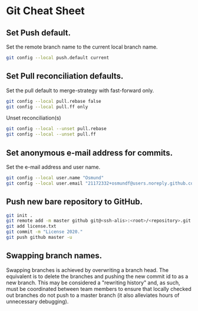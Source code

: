 # Git Cheat Sheet

## Set Push default.

Set the remote branch name to the current local branch name.
```bash
git config --local push.default current
```

## Set Pull reconciliation defaults.

Set the pull default to merge-strategy with fast-forward only.
```bash
git config --local pull.rebase false
git config --local pull.ff only
```

Unset reconciliation(s)
```bash
git config --local --unset pull.rebase
git config --local --unset pull.ff
```

## Set anonymous e-mail address for commits.

Set the e-mail address and user name.
```bash
git config --local user.name "Osmund"
git config --local user.email "21172332+osmundf@users.noreply.github.com"
```

## Push new bare repository to GitHub.

```bash
git init .
git remote add -m master github git@<ssh-alis>:<root>/<repository>.git
git add license.txt
git commit -m "License 2020."
git push github master -u
```

## Swapping branch names.

Swapping branches is achieved by overwriting a branch head.  The equivalent is to delete the branches and pushing the new commit id to as a new branch.  This may be considered a "rewriting history" and, as such, must be coordinated between team members to ensure that locally checked out branches do not push to a master branch (it also alleviates hours of unnecessary debugging).
